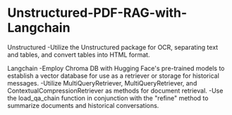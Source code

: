 # Unstructured-PDF-RAG-with-Langchain

Unstructured
-Utilize the Unstructured package for OCR, separating text and tables, and convert tables into HTML format.

Langchain
-Employ Chroma DB with Hugging Face's pre-trained models to establish a vector database for use as a retriever or storage for historical messages.
-Utilize MultiQueryRetriever, MultiQueryRetriever, and ContextualCompressionRetriever as methods for document retrieval.
-Use the load_qa_chain function in conjunction with the "refine" method to summarize documents and historical conversations.
